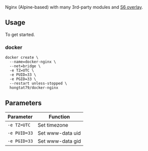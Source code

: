 Nginx (Alpine-based) with many 3rd-party modules and [S6 overlay](https://github.com/just-containers/s6-overlay).

## Usage

To get started.

### docker

```
docker create \
  --name=docker-nginx \
  --net=bridge \
  -e TZ=UTC \
  -e PUID=33 \
  -e PGID=33 \
  --restart unless-stopped \
  hongtat79/docker-nginx
```

## Parameters


| Parameter | Function |
| :---- | --- |
| `-e TZ=UTC` | Set timezone |
| `-e PUID=33` | Set www-data uid |
| `-e PGID=33` | Set www-data gid |
